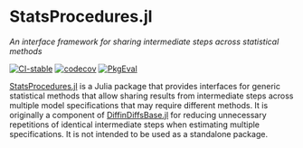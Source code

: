 # StatsProcedures.jl

*An interface framework for sharing intermediate steps across statistical methods*

[![CI-stable][CI-stable-img]][CI-stable-url]
[![codecov][codecov-img]][codecov-url]
[![PkgEval][pkgeval-img]][pkgeval-url]

[CI-stable-img]: https://github.com/junyuan-chen/StatsProcedures.jl/workflows/CI-stable/badge.svg
[CI-stable-url]: https://github.com/junyuan-chen/StatsProcedures.jl/actions?query=workflow%3ACI-stable

[codecov-img]: https://codecov.io/gh/junyuan-chen/StatsProcedures.jl/branch/main/graph/badge.svg
[codecov-url]: https://codecov.io/gh/junyuan-chen/StatsProcedures.jl

[pkgeval-img]: https://juliaci.github.io/NanosoldierReports/pkgeval_badges/S/StatsProcedures.svg
[pkgeval-url]: https://juliaci.github.io/NanosoldierReports/pkgeval_badges/S/StatsProcedures.html

[StatsProcedures.jl](https://github.com/junyuan-chen/StatsProcedures.jl)
is a Julia package that provides interfaces for generic statistical methods
that allow sharing results from intermediate steps
across multiple model specifications that may require different methods.
It is originally a component of
[DiffinDiffsBase.jl](https://github.com/JuliaDiffinDiffs/DiffinDiffsBase.jl)
for reducing unnecessary repetitions of identical intermediate steps
when estimating multiple specifications.
It is not intended to be used as a standalone package.
